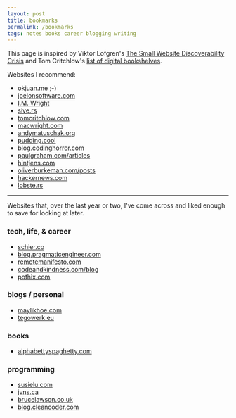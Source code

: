 ```yaml
---
layout: post
title: bookmarks
permalink: /bookmarks
tags: notes books career blogging writing
---
```


This page is inspired by Viktor Lofgren's [The Small Website Discoverability Crisis](https://www.marginalia.nu/log/19-website-discoverability-crisis/) and Tom Critchlow's [list of digital bookshelves](https://tomcritchlow.com/wiki/books/bookshelves/).
<!--more-->

Websites I recommend:

- [okjuan.me](https://okjuan.me/) ;-)
- [joelonsoftware.com](https://www.joelonsoftware.com/)
- [I.M. Wright](https://imwrightshardcode.com/)
- [sive.rs](https://sive.rs/)
- [tomcritchlow.com](https://tomcritchlow.com/)
- [macwright.com](https://macwright.com/)
- [andymatuschak.org](https://andymatuschak.org/)
- [pudding.cool](https://pudding.cool)
- [blog.codinghorror.com](https://blog.codinghorror.com)
- [paulgraham.com/articles](http://www.paulgraham.com/articles.html)
- [hintjens.com](http://hintjens.com/)
- [oliverburkeman.com/posts](https://www.oliverburkeman.com/posts)
- [hackernews.com](https://hackernews.com/)
- [lobste.rs](https://lobste.rs/)

---

Websites that, over the last year or two, I've come across and liked enough to save for looking at later.

### tech, life, & career
- [schier.co](https://schier.co/blog)
- [blog.pragmaticengineer.com](https://blog.pragmaticengineer.com/)
- [remotemanifesto.com](https://remotemanifesto.com/)
- [codeandkindness.com/blog](https://codeandkindness.com/blog/)
- [pothix.com](https://pothix.com/)

### blogs / personal
- [maylikhoe.com](https://maylikhoe.com/)
- [tegowerk.eu](https://tegowerk.eu/)

### books
- [alphabettyspaghetty.com](https://alphabettyspaghetty.com/category/books-literature/book-reviews/)

### programming
- [susielu.com](https://www.susielu.com/)
- [jvns.ca](https://jvns.ca/)
- [brucelawson.co.uk](https://brucelawson.co.uk/)
- [blog.cleancoder.com](https://blog.cleancoder.com/)